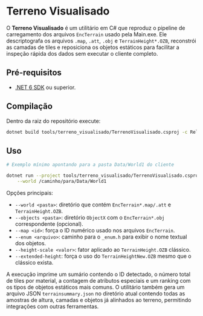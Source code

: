 # Terreno Visualisado

O **Terreno Visualisado** é um utilitário em C# que reproduz o pipeline de
carregamento dos arquivos `EncTerrain` usado pela Main.exe. Ele descriptografa os
arquivos `.map`, `.att`, `.obj` e `TerrainHeight*.OZB`, reconstrói as camadas de
tiles e reposiciona os objetos estáticos para facilitar a inspeção rápida dos
dados sem executar o cliente completo.

## Pré-requisitos

* [.NET 6 SDK](https://dotnet.microsoft.com/download/dotnet/6.0) ou superior.

## Compilação

Dentro da raiz do repositório execute:

```bash
dotnet build tools/terreno_visualisado/TerrenoVisualisado.csproj -c Release
```

## Uso

```bash
# Exemplo mínimo apontando para a pasta Data/World1 do cliente

dotnet run --project tools/terreno_visualisado/TerrenoVisualisado.csproj -- \
    --world /caminho/para/Data/World1
```

Opções principais:

* `--world <pasta>`: diretório que contém `EncTerrain*.map/.att` e `TerrainHeight.OZB`.
* `--objects <pasta>`: diretório `ObjectX` com o `EncTerrain*.obj` correspondente (opcional).
* `--map <id>`: força o ID numérico usado nos arquivos `EncTerrain`.
* `--enum <arquivo>`: caminho para o `_enum.h` para exibir o nome textual dos objetos.
* `--height-scale <valor>`: fator aplicado ao `TerrainHeight.OZB` clássico.
* `--extended-height`: força o uso do `TerrainHeightNew.OZB` mesmo que o clássico exista.

A execução imprime um sumário contendo o ID detectado, o número total de tiles
por material, a contagem de atributos especiais e um ranking com os tipos de
objetos estáticos mais comuns. O utilitário também gera um arquivo JSON
`terrainsummary.json` no diretório atual contendo todas as amostras de altura,
camadas e objetos já alinhados ao terreno, permitindo integrações com outras
ferramentas.
